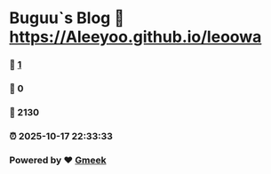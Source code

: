 # Buguu`s Blog :link: https://Aleeyoo.github.io/leoowa 
### :page_facing_up: [1](https://Aleeyoo.github.io/leoowa/tag.html) 
### :speech_balloon: 0 
### :hibiscus: 2130 
### :alarm_clock: 2025-10-17 22:33:33 
### Powered by :heart: [Gmeek](https://github.com/Meekdai/Gmeek)
